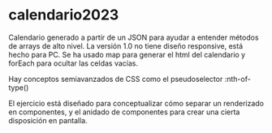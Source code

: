 # calendario2023

Calendario generado a partir de un JSON para ayudar a entender métodos de arrays de alto nivel.
La versión 1.0 no tiene diseño responsive, está hecho para PC. 
Se ha usado map para generar el html del calendario y forEach para ocultar las celdas vacías.

Hay conceptos semiavanzados de CSS como el pseudoselector :nth-of-type()

El ejercicio está diseñado para conceptualizar cómo separar un renderizado en componentes, y el anidado de componentes para crear
una cierta disposición en pantalla.
